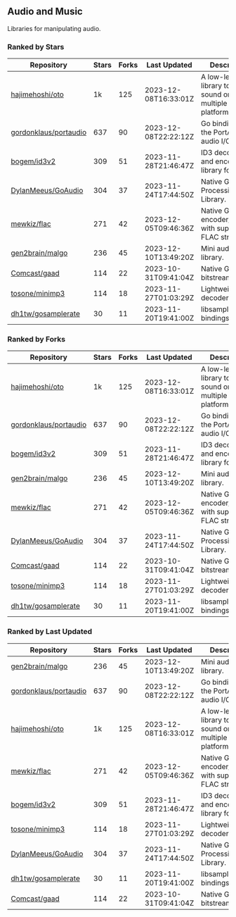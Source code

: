 ## Audio and Music

Libraries for manipulating audio.

### Ranked by Stars

| Repository | Stars | Forks | Last Updated | Description | 
|------------|-------|-------|--------------|-------------|
| [hajimehoshi/oto](https://github.com/hajimehoshi/oto) | 1k | 125 | 2023-12-08T16:33:01Z |  A low-level library to play sound on multiple platforms. |
| [gordonklaus/portaudio](https://github.com/gordonklaus/portaudio) | 637 | 90 | 2023-12-08T22:22:12Z |  Go bindings for the PortAudio audio I/O library. |
| [bogem/id3v2](https://github.com/bogem/id3v2) | 309 | 51 | 2023-11-28T21:46:47Z |  ID3 decoding and encoding library for Go. |
| [DylanMeeus/GoAudio](https://github.com/DylanMeeus/GoAudio) | 304 | 37 | 2023-11-24T17:44:50Z |  Native Go Audio Processing Library. |
| [mewkiz/flac](https://github.com/mewkiz/flac) | 271 | 42 | 2023-12-05T09:46:36Z |  Native Go FLAC encoder/decoder with support for FLAC streams. |
| [gen2brain/malgo](https://github.com/gen2brain/malgo) | 236 | 45 | 2023-12-10T13:49:20Z |  Mini audio library. |
| [Comcast/gaad](https://github.com/Comcast/gaad) | 114 | 22 | 2023-10-31T09:41:04Z |  Native Go AAC bitstream parser. |
| [tosone/minimp3](https://github.com/tosone/minimp3) | 114 | 18 | 2023-11-27T01:03:29Z |  Lightweight MP3 decoder library. |
| [dh1tw/gosamplerate](https://github.com/dh1tw/gosamplerate) | 30 | 11 | 2023-11-20T19:41:00Z |  libsamplerate bindings for go. |

### Ranked by Forks

| Repository | Stars | Forks | Last Updated | Description | 
|------------|-------|-------|--------------|-------------|
| [hajimehoshi/oto](https://github.com/hajimehoshi/oto) | 1k | 125 | 2023-12-08T16:33:01Z |  A low-level library to play sound on multiple platforms. |
| [gordonklaus/portaudio](https://github.com/gordonklaus/portaudio) | 637 | 90 | 2023-12-08T22:22:12Z |  Go bindings for the PortAudio audio I/O library. |
| [bogem/id3v2](https://github.com/bogem/id3v2) | 309 | 51 | 2023-11-28T21:46:47Z |  ID3 decoding and encoding library for Go. |
| [gen2brain/malgo](https://github.com/gen2brain/malgo) | 236 | 45 | 2023-12-10T13:49:20Z |  Mini audio library. |
| [mewkiz/flac](https://github.com/mewkiz/flac) | 271 | 42 | 2023-12-05T09:46:36Z |  Native Go FLAC encoder/decoder with support for FLAC streams. |
| [DylanMeeus/GoAudio](https://github.com/DylanMeeus/GoAudio) | 304 | 37 | 2023-11-24T17:44:50Z |  Native Go Audio Processing Library. |
| [Comcast/gaad](https://github.com/Comcast/gaad) | 114 | 22 | 2023-10-31T09:41:04Z |  Native Go AAC bitstream parser. |
| [tosone/minimp3](https://github.com/tosone/minimp3) | 114 | 18 | 2023-11-27T01:03:29Z |  Lightweight MP3 decoder library. |
| [dh1tw/gosamplerate](https://github.com/dh1tw/gosamplerate) | 30 | 11 | 2023-11-20T19:41:00Z |  libsamplerate bindings for go. |

### Ranked by Last Updated

| Repository | Stars | Forks | Last Updated | Description | 
|------------|-------|-------|--------------|-------------|
| [gen2brain/malgo](https://github.com/gen2brain/malgo) | 236 | 45 | 2023-12-10T13:49:20Z |  Mini audio library. |
| [gordonklaus/portaudio](https://github.com/gordonklaus/portaudio) | 637 | 90 | 2023-12-08T22:22:12Z |  Go bindings for the PortAudio audio I/O library. |
| [hajimehoshi/oto](https://github.com/hajimehoshi/oto) | 1k | 125 | 2023-12-08T16:33:01Z |  A low-level library to play sound on multiple platforms. |
| [mewkiz/flac](https://github.com/mewkiz/flac) | 271 | 42 | 2023-12-05T09:46:36Z |  Native Go FLAC encoder/decoder with support for FLAC streams. |
| [bogem/id3v2](https://github.com/bogem/id3v2) | 309 | 51 | 2023-11-28T21:46:47Z |  ID3 decoding and encoding library for Go. |
| [tosone/minimp3](https://github.com/tosone/minimp3) | 114 | 18 | 2023-11-27T01:03:29Z |  Lightweight MP3 decoder library. |
| [DylanMeeus/GoAudio](https://github.com/DylanMeeus/GoAudio) | 304 | 37 | 2023-11-24T17:44:50Z |  Native Go Audio Processing Library. |
| [dh1tw/gosamplerate](https://github.com/dh1tw/gosamplerate) | 30 | 11 | 2023-11-20T19:41:00Z |  libsamplerate bindings for go. |
| [Comcast/gaad](https://github.com/Comcast/gaad) | 114 | 22 | 2023-10-31T09:41:04Z |  Native Go AAC bitstream parser. |

